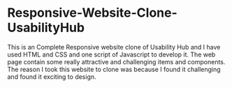 # Responsive-Website-Clone-UsabilityHub
This is an Complete Responsive website clone of Usability Hub and I have used HTML and CSS  and one script of Javascript to develop it. The web page contain some really attractive and challenging items and components. The reason I took this website to clone was because I found it challenging and  found it exciting to design.

